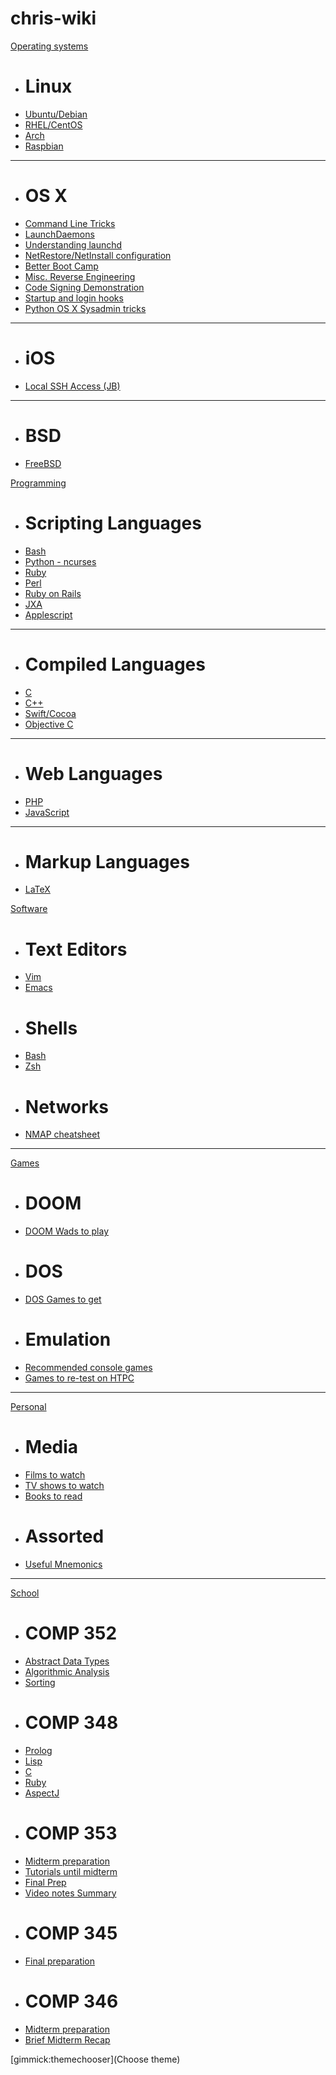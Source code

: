 # chris-wiki

[Operating systems]()

  * # Linux
  * [Ubuntu/Debian](pages/os/linux/ubuntu-debian.md)
  * [RHEL/CentOS](pages/os/linux/rhel-centos.md)
  * [Arch](pages/os/linux/arch.md)
  * [Raspbian](pages/os/linux/raspbian.md)
  - - - -
  * # OS X
  * [Command Line Tricks](pages/os/osx/command_line_tricks.md)
  * [LaunchDaemons](pages/os/osx/launchdaemons.md)
  * [Understanding launchd](pages/os/osx/understand_launchd.md)
  * [NetRestore/NetInstall configuration](pages/os/osx/NetRestore-NetInstall%20configuration.md)
  * [Better Boot Camp](pages/os/osx/Better%20Boot%20Camp.md)
  * [Misc. Reverse Engineering](pages/os/osx/Reverse%20Engineering.md)
  * [Code Signing Demonstration](pages/os/osx/Code%20Signing%20Demonstration.md)
  * [Startup and login hooks](pages/os/osx/Startup%20and%20login%20hooks.md)
  * [Python OS X Sysadmin tricks](pages/software/sysadmin/python-sysadmin.md)
  - - - -
  * # iOS
  * [Local SSH Access (JB)](pages/os/ios/localSSHAccess.md)
  - - - -
  * # BSD
  * [FreeBSD](pages/os/bsd/freebsd.md)

[Programming]()

  * # Scripting Languages
  * [Bash](pages/programming/scripting/bash.md)
  * [Python - ncurses](pages/programming/scripting/python-curses.md)
  * [Ruby](pages/programming/scripting/Ruby.md)
  * [Perl](pages/programming/scripting/perl.md)
  * [Ruby on Rails](pages/programming/scripting/rubyrails.md)
  * [JXA](pages/programming/scripting/jxa.md)
  * [Applescript](pages/programming/scripting/applescript.md)
  - - - -
  * # Compiled Languages
  * [C](pages/programming/compiled/c.md)
  * [C++](pages/programming/compiled/cpp.md)
  * [Swift/Cocoa](pages/programming/compiled/swift-cocoa.md)
  * [Objective C](pages/programming/compiled/objc.md)
  - - - -
  * # Web Languages
  * [PHP](pages/programming/web/php.md)
  * [JavaScript](pages/programming/web/javascript.md)
  - - - - 
  * # Markup Languages
  * [LaTeX](pages/programming/markup/LaTeX.md)
  
  
  


[Software]()

  * # Text Editors
  * [Vim](pages/software/text_editors/vim.md)
  * [Emacs](pages/software/text_editors/emacs.md)
  * # Shells
  * [Bash](pages/software/shells/bash_interactive.md)
  * [Zsh](pages/software/shells/zsh.md)
  * # Networks
  * [NMAP cheatsheet](pages/software/sysadmin/NMAP%20cheat%20sheet.md)
- - - -

[Games]()

  * # DOOM
  * [DOOM Wads to play](pages/games/DOOM%20Wads%20to%20play.md)
  * # DOS
  * [DOS Games to get](pages/games/DOS%20games%20to%20get.md)
  * # Emulation
  * [Recommended console games](pages/games/recommended%20games%20per%20platform.md)
  * [Games to re-test on HTPC](pages/games/games_to_retest.md)
- - - -

[Personal]()

  * # Media
  * [Films to watch](pages/personal/films.md)
  * [TV shows to watch](pages/personal/tv.md)
  * [Books to read](pages/personal/books.md)
  * # Assorted
  * [Useful Mnemonics](pages/personal/useful_mnemonics.md)
- - - -

[School]()

  * # COMP 352
  * [Abstract Data Types](pages/school/COMP352/COMP%20352%20%2D%20Data%20Structures.md)
  * [Algorithmic Analysis](pages/school/COMP352/COMP%20352%20%2D%20Algorithms.md)  
  * [Sorting](pages/school/COMP352/COMP%20352%20%2D%20Sorting.md)  
  * # COMP 348
  * [Prolog](pages/school/COMP348/Prolog%20Overview.md)
  * [Lisp](pages/school/COMP348/Lisp%20Overview.md)
  * [C](pages/school/COMP348/C%20Overview.md)
  * [Ruby](pages/school/COMP348/Ruby%20Overview.md)
  * [AspectJ](pages/school/COMP348/AspectJ%20Overview.md)
  * # COMP 353
  * [Midterm preparation](pages/school/COMP353/Midterm%20Summary.md)
  * [Tutorials until midterm](pages/school/COMP353/Tutorials.md)
  * [Final Prep](pages/school/COMP353/Final%20Summary.md)
  * [Video notes Summary](pages/school/COMP353/VideoNotesSummary.md)
  * # COMP 345
  * [Final preparation](pages/school/COMP345/345_rveview.md)
  * # COMP 346
  * [Midterm preparation](pages/school/COMP346/MidtermReview.md)
  * [Brief Midterm Recap](pages/school/COMP346/BriefReview.md)

[gimmick:themechooser](Choose theme)
